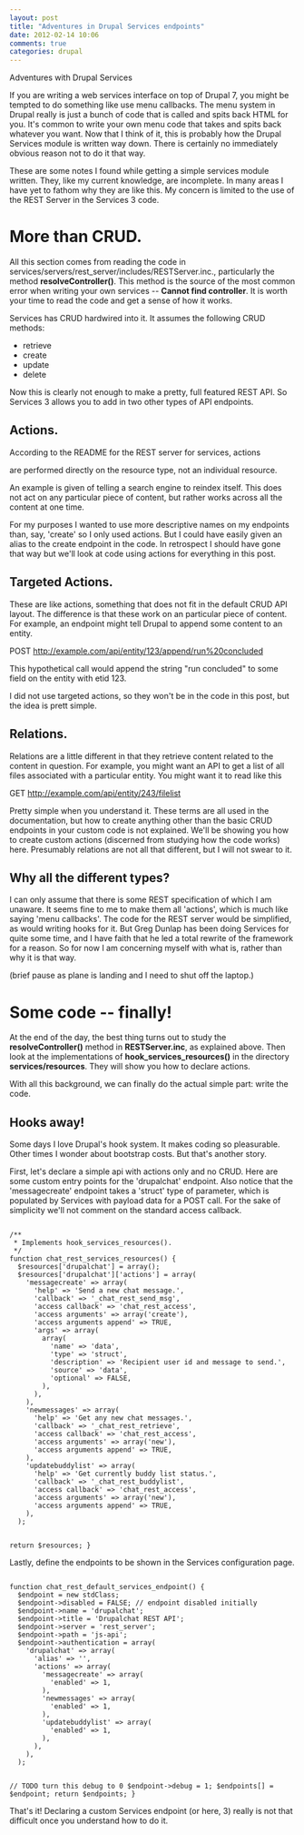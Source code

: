 ```yaml
---
layout: post
title: "Adventures in Drupal Services endpoints"
date: 2012-02-14 10:06
comments: true
categories: drupal
---
```



Adventures with Drupal Services

If you are writing a web services interface on top of Drupal 7, you might be tempted to do something like use menu callbacks. The menu system in Drupal really is just a bunch of code that is called and spits back HTML for you. It's common to write your own menu code that takes and spits back whatever you want. Now that I think of it, this is probably how the Drupal Services module is written way down. There is certainly no immediately obvious reason not to do it that way.

These are some notes I found while getting a simple services module written. They, like my current knowledge, are incomplete. In many areas I have yet to fathom why they are like this. My concern is limited to the use of the REST Server in the Services 3 code.

# More than CRUD.

All this section comes from reading the code in services/servers/rest_server/includes/RESTServer.inc., particularly the method __resolveController()__. This method is the source of the most common error when writing your own services -- __Cannot find controller__. It is worth your time to read the code and get a sense of how it works.

Services has CRUD hardwired into it. It assumes the following CRUD methods:

-  retrieve
-  create
-  update
-  delete

Now this is clearly not enough to make a pretty, full featured REST API. So Services 3 allows you to add in two other types of API endpoints.

## Actions.

According to the README for the REST server for services, actions

<quote>
are performed directly on the resource type, not an individual resource.
</quote>

An example is given of telling a search engine to reindex itself. This does not act on any particular piece of content, but rather works across all the content at one time.

For my purposes I wanted to use more descriptive names on my endpoints than, say, 'create' so I only used actions. But I could have easily given an alias to the create endpoint in the code. In retrospect I should have gone that way but we'll look at code using actions for everything in this post.

## Targeted Actions.

These are like actions, something that does not fit in the default CRUD API layout. The difference is that these work on an particular piece of content. For example, an endpoint might tell Drupal to append some content to an entity.

POST http://example.com/api/entity/123/append/run%20concluded

This hypothetical call would append the string "run concluded" to some field on the entity with etid 123.

I did not use targeted actions, so they won't be in the code in this post, but the idea is prett simple.

## Relations.

Relations are a little different in that they retrieve content related to the content in question. For example, you might want an API to get a list of all files associated with a particular entity. You might want it to read like this

GET http://example.com/api/entity/243/filelist

Pretty simple when you understand it. These terms are all used in the documentation, but how to create anything other than the basic CRUD endpoints in your custom code is not explained. We'll be showing you how to create custom actions (discerned from studying how the code works) here. Presumably relations are not all that different, but I will not swear to it. 

## Why all the different types?

I can only assume that there is some REST specification of which I am unaware. It seems fine to me to make them all 'actions', which is much like saying 'menu callbacks'. The code for the REST server would be simplified, as would writing hooks for it. But Greg Dunlap has been doing Services for quite some time, and I have faith that he led a total rewrite of the framework for a reason. So for now I am concerning myself with what is, rather than why it is that way.

(brief pause as plane is landing and I need to shut off the laptop.)

# Some code -- finally!

At the end of the day, the best thing turns out to study the __resolveController()__ method in __RESTServer.inc__, as explained above. Then look at the implementations of __hook_services_resources()__ in the directory __services/resources__. They will show you how to declare actions.

With all this background, we can finally do the actual simple part: write the code.

## Hooks away!

Some days I love Drupal's hook system. It makes coding so pleasurable. Other times I wonder about bootstrap costs. But that's another story.

First, let's declare a simple api with actions only and no CRUD. Here are some custom entry points for the 'drupalchat' endpoint. Also notice that the 'messagecreate' endpoint takes a 'struct' type of parameter, which is populated by Services with payload data for a POST call. For the sake of simplicity we'll not comment on the standard access callback.

<code>
/**
 * Implements hook_services_resources().
 */
function chat_rest_services_resources() {
  $resources['drupalchat'] = array();
  $resources['drupalchat']['actions'] = array(
    'messagecreate' => array(
      'help' => 'Send a new chat message.',
      'callback' => '_chat_rest_send_msg',
      'access callback' => 'chat_rest_access',
      'access arguments' => array('create'),
      'access arguments append' => TRUE,
      'args' => array(
        array(
          'name' => 'data',
          'type' => 'struct',
          'description' => 'Recipient user id and message to send.',
          'source' => 'data',
          'optional' => FALSE,
        ),
      ),
    ),
    'newmessages' => array(
      'help' => 'Get any new chat messages.',
      'callback' => '_chat_rest_retrieve',
      'access callback' => 'chat_rest_access',
      'access arguments' => array('new'),
      'access arguments append' => TRUE,
    ),
    'updatebuddylist' => array(
      'help' => 'Get currently buddy list status.',
      'callback' => '_chat_rest_buddylist',
      'access callback' => 'chat_rest_access',
      'access arguments' => array('new'),
      'access arguments append' => TRUE,
    ),
  );
  
  return $resources;
}
</code>

Lastly, define the endpoints to be shown in the Services configuration page.

<code>
function chat_rest_default_services_endpoint() {
  $endpoint = new stdClass;
  $endpoint->disabled = FALSE; // endpoint disabled initially
  $endpoint->name = 'drupalchat';
  $endpoint->title = 'Drupalchat REST API';
  $endpoint->server = 'rest_server';
  $endpoint->path = 'js-api';
  $endpoint->authentication = array(
    'drupalchat' => array(
      'alias' => '',
      'actions' => array(
        'messagecreate' => array(
          'enabled' => 1,
        ),
        'newmessages' => array(
          'enabled' => 1,
        ),
        'updatebuddylist' => array(
          'enabled' => 1,
        ),
      ),
    ),
  );

  // TODO turn this debug to 0
  $endpoint->debug = 1; 
  $endpoints[] = $endpoint;
  return $endpoints;
}
</code>

That's it! Declaring a custom Services endpoint (or here, 3)  really is not that difficult once you understand how to do it.
